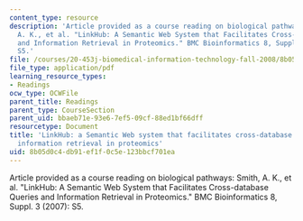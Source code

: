 ```yaml
---
content_type: resource
description: 'Article provided as a course reading on biological pathways: Smith,
  A. K., et al. "LinkHub: A Semantic Web System that Facilitates Cross-database Queries
  and Information Retrieval in Proteomics." BMC Bioinformatics 8, Suppl. 3 (2007):
  S5.'
file: /courses/20-453j-biomedical-information-technology-fall-2008/8b05d0c4db91ef1f0c5e123bbcf701ea_smith_bmc.pdf
file_type: application/pdf
learning_resource_types:
- Readings
ocw_type: OCWFile
parent_title: Readings
parent_type: CourseSection
parent_uid: bbaeb71e-93e6-7ef5-09cf-88ed1bf66dff
resourcetype: Document
title: 'LinkHub: a Semantic Web system that facilitates cross-database queries and
  information retrieval in proteomics'
uid: 8b05d0c4-db91-ef1f-0c5e-123bbcf701ea
---
```

Article provided as a course reading on biological pathways: Smith, A. K., et al. "LinkHub: A Semantic Web System that Facilitates Cross-database Queries and Information Retrieval in Proteomics." BMC Bioinformatics 8, Suppl. 3 (2007): S5.

